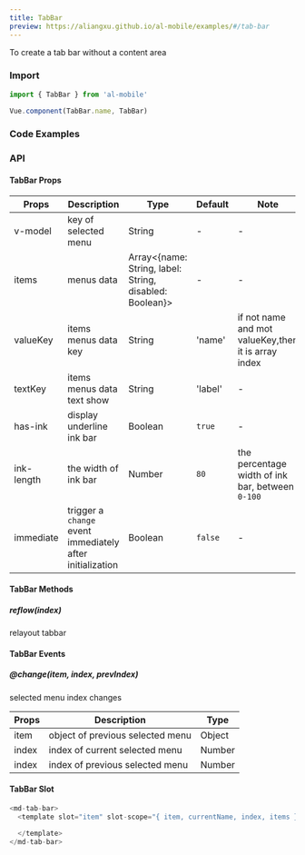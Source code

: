 ```yaml
---
title: TabBar
preview: https://aliangxu.github.io/al-mobile/examples/#/tab-bar
---
```


To create a tab bar without a content area

### Import

```javascript
import { TabBar } from 'al-mobile'

Vue.component(TabBar.name, TabBar)
```

### Code Examples
<!-- DEMO -->

### API

#### TabBar Props
|Props | Description | Type | Default | Note|
|----|-----|------|------|------|
| v-model | key of selected menu | String | - | - |
|items|menus data|Array<{name: String, label: String, disabled: Boolean}>|-|-|
|valueKey|items menus data key|String|'name'|if not name and mot valueKey,then it is array index|
|textKey|items menus data text show|String|'label'|-|
| has-ink | display underline ink bar | Boolean | `true` | - |
| ink-length | the width of ink bar | Number | `80` | the percentage width of ink bar, between `0-100` |
|immediate|trigger a `change` event immediately after initialization|Boolean|`false`|-|

#### TabBar Methods

##### reflow(index)
relayout tabbar

#### TabBar Events

##### @change(item, index, prevIndex)
selected menu index changes

|Props | Description | Type|
|----|-----|------|
| item | object of previous selected menu | Object |
| index | index of current selected menu | Number |
| index | index of previous selected menu | Number |

#### TabBar Slot
```javascript
<md-tab-bar>
  <template slot="item" slot-scope="{ item, currentName, index, items }">

  </template>
</md-tab-bar>
```
